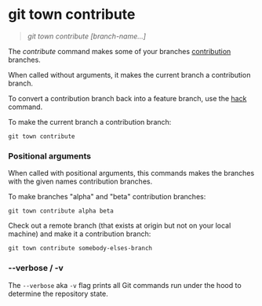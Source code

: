 # git town contribute

> _git town contribute [branch-name...]_

The _contribute_ command makes some of your branches
[contribution](../branch-types.md#contribution-branches) branches.

When called without arguments, it makes the current branch a contribution
branch.

To convert a contribution branch back into a feature branch, use the
[hack](hack.md) command.

To make the current branch a contribution branch:

```fish
git town contribute
```

### Positional arguments

When called with positional arguments, this commands makes the branches with the
given names contribution branches.

To make branches "alpha" and "beta" contribution branches:

```fish
git town contribute alpha beta
```

Check out a remote branch (that exists at origin but not on your local machine)
and make it a contribution branch:

```fish
git town contribute somebody-elses-branch
```

### --verbose / -v

The `--verbose` aka `-v` flag prints all Git commands run under the hood to
determine the repository state.
